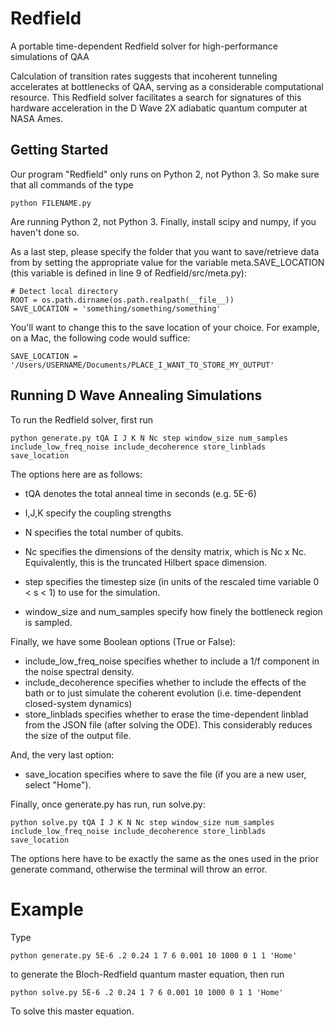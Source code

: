# Redfield
A portable time-dependent Redfield solver for high-performance simulations of QAA

Calculation of transition rates suggests that incoherent tunneling accelerates at bottlenecks of QAA, serving as a considerable computational resource. This Redfield solver facilitates a search for signatures of this hardware acceleration in the D Wave 2X adiabatic quantum computer at NASA Ames.

## Getting Started
Our program "Redfield" only runs on Python 2, not Python 3. So make sure that all commands of the type

    python FILENAME.py

Are running Python 2, not Python 3.
Finally, install scipy and numpy, if you haven't done so.

As a last step, please specify the folder that you want to save/retrieve data from by setting the appropriate value for the variable meta.SAVE_LOCATION (this variable is defined in line 9 of Redfield/src/meta.py):

    # Detect local directory
    ROOT = os.path.dirname(os.path.realpath(__file__))
    SAVE_LOCATION = 'something/something/something'

You'll want to change this to the save location of your choice. For example, on a Mac, the following code would suffice:

    SAVE_LOCATION = '/Users/USERNAME/Documents/PLACE_I_WANT_TO_STORE_MY_OUTPUT'

## Running D Wave Annealing Simulations

To run the Redfield solver, first run 

    python generate.py tQA I J K N Nc step window_size num_samples include_low_freq_noise include_decoherence store_linblads save_location
    
The options here are as follows:

- tQA denotes the total anneal time in seconds (e.g. 5E-6)
- I,J,K specify the coupling strengths 
- N specifies the total number of qubits.

- Nc specifies the dimensions of the density matrix, which is Nc x Nc. Equivalently, this is the truncated Hilbert space dimension.
- step specifies the timestep size (in units of the rescaled time variable 0 < s < 1) to use for the simulation.
- window_size and num_samples specify how finely the bottleneck region is sampled.

Finally, we have some Boolean options (True or False):
- include_low_freq_noise specifies whether to include a 1/f component in the noise spectral density.
- include_decoherence specifies whether to include the effects of the bath or to just simulate the coherent evolution (i.e. time-dependent closed-system dynamics)
- store_linblads specifies whether to erase the time-dependent linblad from the JSON file (after solving the ODE). This considerably reduces the size of the output file.

And, the very last option:
- save_location specifies where to save the file (if you are a new user, select "Home").

Finally, once generate.py has run, run solve.py:

    python solve.py tQA I J K N Nc step window_size num_samples include_low_freq_noise include_decoherence store_linblads save_location

The options here have to be exactly the same as the ones used in the prior generate command, otherwise the terminal will throw an error.

# Example

Type
   
    python generate.py 5E-6 .2 0.24 1 7 6 0.001 10 1000 0 1 1 'Home'

to generate the Bloch-Redfield quantum master equation, then run


    python solve.py 5E-6 .2 0.24 1 7 6 0.001 10 1000 0 1 1 'Home'

To solve this master equation.
